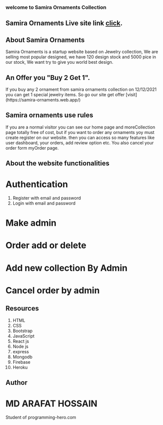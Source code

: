 ### welcome to Samira Ornaments Collection

## Samira Ornaments Live site link [click](https://samira-ornaments.web.app/).

## About Samira Ornaments 
<p>
Samira Ornaments is a startup website based on Jewelry collection, We are selling most popular designed, we have 120 design stock and 5000 pice in our stock, We want try to give you world best design.
</p>

## An Offer you "Buy 2 Get 1".
<p>
If you buy any 2 ornament from samira ornaments collection on 12/12/2021 you can get 1 special jewelry items. So go our site get offer [visit](https://samira-ornaments.web.app/)
</p>

## Samira ornaments use rules
<p>
If you are a normal visitor you can see our home page and moreCollection page totally free of cost, but if you want to order any ornaments yoy must create register on our website. then you can access so many features like user dashboard, your orders, add review option etc. You also cancel your order form myOrder page. 
</p>

## About the website functionalities
# Authentication 
1. Register with email and password
2. Login with email and password
# Make admin
# Order add or delete 
# Add new collection By Admin
# Cancel order by admin

## Resources 
1. HTML
2. CSS
3. Bootstrap
4. JavaScript
5. React js
6. Node js
7. express
8. Mongodb
9. Firebase
10. Heroku

## Author
# MD ARAFAT HOSSAIN 
<p>Student of programming-hero.com</p>

